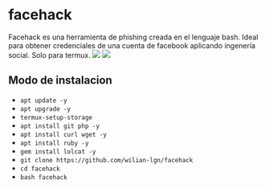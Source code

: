 # facehack
Facehack es una herramienta de phishing creada en el lenguaje bash. Ideal para obtener credenciales de una cuenta de facebook aplicando ingenería social.
Solo para termux.
<img src="https://probabilistic-bangs.000webhostapp.com/imagenes/facehack.jpg">
<img src="https://probabilistic-bangs.000webhostapp.com/imagenes/facebook.jpg">

## Modo de instalacion
* `apt update -y`
* `apt upgrade -y`
* `termux-setup-storage`
* `apt install git php -y`
* `apt install curl wget -y`
* `apt install ruby -y`
* `gem install lolcat -y`
* `git clone https://github.com/wilian-lgn/facehack`
* `cd facehack`
* `bash facehack`
